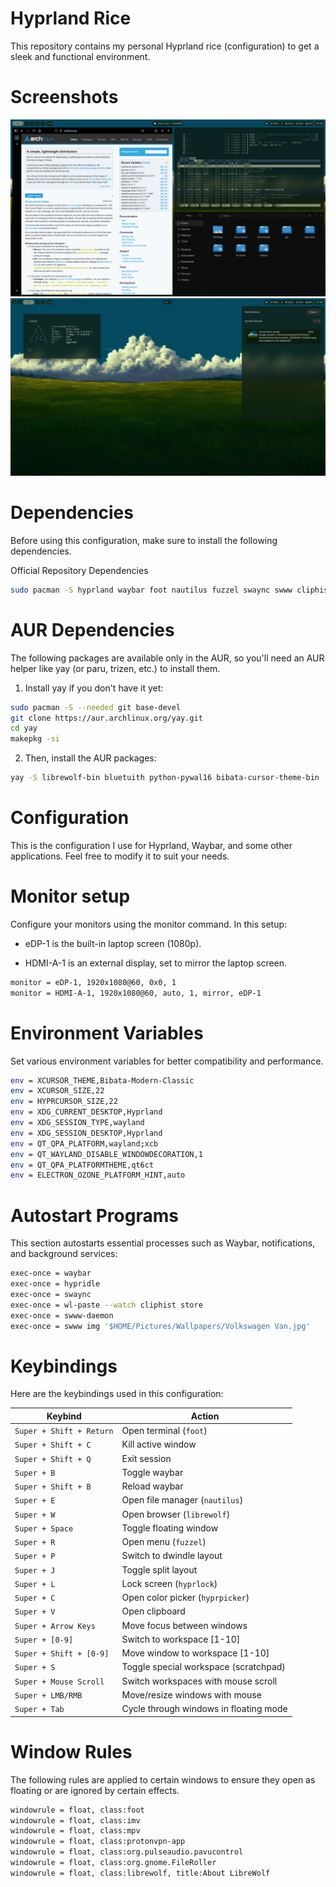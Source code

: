 # Hyprland Rice
This repository contains my personal Hyprland rice (configuration) to get a sleek and functional environment.
# Screenshots
![Screenshot](1.png)
![Screenshot](2.png)
# Dependencies
Before using this configuration, make sure to install the following dependencies.

Official Repository Dependencies
```bash
sudo pacman -S hyprland waybar foot nautilus fuzzel swaync swww cliphist bluez bluez-obex dina-font pavucontrol ttf-jetbrains-mono-nerd fish starship pacman-contrib grim slurp brightnessctl hyprpicker hyprshot
```
# AUR Dependencies
The following packages are available only in the AUR, so you'll need an AUR helper like yay (or paru, trizen, etc.) to install them. 
1. Install yay if you don't have it yet:

```bash
sudo pacman -S --needed git base-devel
git clone https://aur.archlinux.org/yay.git
cd yay
makepkg -si
```
2. Then, install the AUR packages:
```bash
yay -S librewolf-bin bluetuith python-pywal16 bibata-cursor-theme-bin
```
# Configuration
This is the configuration I use for Hyprland, Waybar, and some other applications. Feel free to modify it to suit your needs.
# Monitor setup
Configure your monitors using the monitor command. In this setup:

  - eDP-1 is the built-in laptop screen (1080p).

  - HDMI-A-1 is an external display, set to mirror the laptop screen.
```bash
monitor = eDP-1, 1920x1080@60, 0x0, 1
monitor = HDMI-A-1, 1920x1080@60, auto, 1, mirror, eDP-1
```
# Environment Variables
Set various environment variables for better compatibility and performance.
```bash
env = XCURSOR_THEME,Bibata-Modern-Classic
env = XCURSOR_SIZE,22
env = HYPRCURSOR_SIZE,22
env = XDG_CURRENT_DESKTOP,Hyprland
env = XDG_SESSION_TYPE,wayland
env = XDG_SESSION_DESKTOP,Hyprland
env = QT_QPA_PLATFORM,wayland;xcb
env = QT_WAYLAND_DISABLE_WINDOWDECORATION,1
env = QT_QPA_PLATFORMTHEME,qt6ct
env = ELECTRON_OZONE_PLATFORM_HINT,auto
```
# Autostart Programs
This section autostarts essential processes such as Waybar, notifications, and background services:
```bash
exec-once = waybar
exec-once = hypridle
exec-once = swaync
exec-once = wl-paste --watch cliphist store
exec-once = swww-daemon
exec-once = swww img '$HOME/Pictures/Wallpapers/Volkswagen Van.jpg'
```
# Keybindings
Here are the keybindings used in this configuration:

| Keybind                  | Action                                 |
| ------------------------ | -------------------------------------- |
| `Super + Shift + Return` | Open terminal (`foot`)                 |
| `Super + Shift + C`      | Kill active window                     |
| `Super + Shift + Q`      | Exit session                           |
| `Super + B`              | Toggle waybar                          |
| `Super + Shift + B`      | Reload waybar                          |
| `Super + E`              | Open file manager (`nautilus`)         |
| `Super + W`              | Open browser (`librewolf`)             |
| `Super + Space`          | Toggle floating window                 |
| `Super + R`              | Open menu (`fuzzel`)                   |
| `Super + P`              | Switch to dwindle layout               |
| `Super + J`              | Toggle split layout                    |
| `Super + L`              | Lock screen (`hyprlock`)               |
| `Super + C`              | Open color picker (`hyprpicker`)       |
| `Super + V`              | Open clipboard                         |
| `Super + Arrow Keys`     | Move focus between windows             |
| `Super + [0-9]`          | Switch to workspace \[1-10]            |
| `Super + Shift + [0-9]`  | Move window to workspace \[1-10]       |
| `Super + S`              | Toggle special workspace (scratchpad)  |
| `Super + Mouse Scroll`   | Switch workspaces with mouse scroll    |
| `Super + LMB/RMB`        | Move/resize windows with mouse         |
| `Super + Tab`            | Cycle through windows in floating mode |

# Window Rules
The following rules are applied to certain windows to ensure they open as floating or are ignored by certain effects.
```bash
windowrule = float, class:foot
windowrule = float, class:imv
windowrule = float, class:mpv
windowrule = float, class:protonvpn-app
windowrule = float, class:org.pulseaudio.pavucontrol
windowrule = float, class:org.gnome.FileRoller
windowrule = float, class:librewolf, title:About LibreWolf
```
